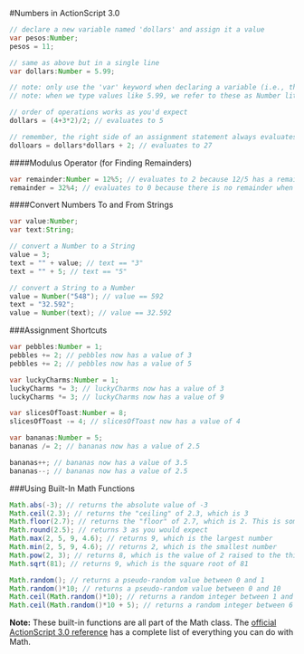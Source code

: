#Numbers in ActionScript 3.0
```java
// declare a new variable named 'dollars' and assign it a value
var pesos:Number;
pesos = 11;

// same as above but in a single line
var dollars:Number = 5.99;

// note: only use the 'var' keyword when declaring a variable (i.e., the first time you use it)
// note: when we type values like 5.99, we refer to these as Number literals (as opposed to variables)

// order of operations works as you'd expect
dollars = (4+3*2)/2; // evaluates to 5

// remember, the right side of an assignment statement always evaluates to a value
dolloars = dollars*dollars + 2; // evaluates to 27
```

####Modulus Operator (for Finding Remainders)
```java
var remainder:Number = 12%5; // evaluates to 2 because 12/5 has a remainder of 2
remainder = 32%4; // evaluates to 0 because there is no remainder when 32 is divided by 4
```

####Convert Numbers To and From Strings
```java
var value:Number;
var text:String;

// convert a Number to a String
value = 3;
text = "" + value; // text == "3"
text = "" + 5; // text == "5"

// convert a String to a Number
value = Number("548"); // value == 592
text = "32.592";
value = Number(text); // value == 32.592
```

###Assignment Shortcuts
```java
var pebbles:Number = 1;
pebbles += 2; // pebbles now has a value of 3
pebbles += 2; // pebbles now has a value of 5

var luckyCharms:Number = 1;
luckyCharms *= 3; // luckyCharms now has a value of 3
luckyCharms *= 3; // luckyCharms now has a value of 9

var slicesOfToast:Number = 8;
slicesOfToast -= 4; // slicesOfToast now has a value of 4

var bananas:Number = 5;
bananas /= 2; // bananas now has a value of 2.5

bananas++; // bananas now has a value of 3.5
bananas--; // bananas now has a value of 2.5
```

###Using Built-In Math Functions
```java
Math.abs(-3); // returns the absolute value of -3
Math.ceil(2.3); // returns the "ceiling" of 2.3, which is 3
Math.floor(2.7); // returns the "floor" of 2.7, which is 2. This is sometimes known as truncation
Math.round(2.5); // returns 3 as you would expect
Math.max(2, 5, 9, 4.6); // returns 9, which is the largest number
Math.min(2, 5, 9, 4.6); // returns 2, which is the smallest number
Math.pow(2, 3); // returns 8, which is the value of 2 raised to the third power
Math.sqrt(81); // returns 9, which is the square root of 81

Math.random(); // returns a pseudo-random value between 0 and 1
Math.random()*10; // returns a pseudo-random value between 0 and 10
Math.ceil(Math.random()*10); // returns a random integer between 1 and 10
Math.ceil(Math.random()*10 + 5); // returns a random integer between 6 and 15
```

**Note:** These built-in functions are all part of the Math class. The [official ActionScript 3.0 reference](http://help.adobe.com/en_US/FlashPlatform/reference/actionscript/3/Math.html) has a complete list of everything you can do with Math.
